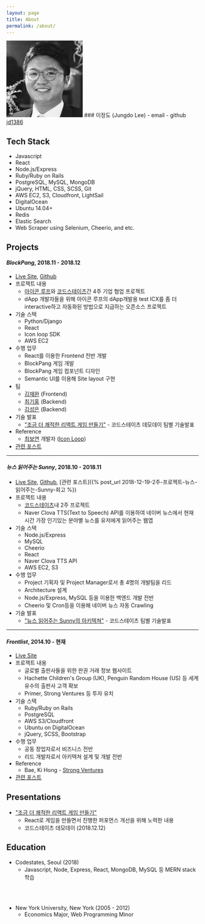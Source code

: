 ```yaml
---
layout: page
title: About
permalink: /about/
---
```


<img src="/assets/img/profile.jpeg" width="200" class="profile-image">
### 이정도 (Jungdo Lee)
- email <mailto:lee.jungdo@gmail.com>
- github <a href="https://github.com/jd1386" target="_blank">jd1386</a>


## Tech Stack
- Javascript
- React
- Node.js/Express
- Ruby/Ruby on Rails
- PostgreSQL, MySQL, MongoDB
- jQuery, HTML, CSS, SCSS, Git
- AWS EC2, S3, Cloudfront, LightSail
- DigitalOcean
- Ubuntu 14.04+
- Redis
- Elastic Search
- Web Scraper using Selenium, Cheerio, and etc.

## Projects

#### ***BlockPang***, 2018.11 - 2018.12
- [Live Site](http://ec2-54-180-107-245.ap-northeast-2.compute.amazonaws.com/), [Github](https://github.com/jd1386/blockpang-client)
- 프로젝트 내용
  - [아이콘 루프](https://icon.foundation/?lang=en)와 [코드스테이츠](https://codestates.com)간 4주 기업 협업 프로젝트
  - dApp 개발자들을 위해 아이콘 루프의 dApp개발용 test ICX를 좀 더 interactive하고 자동화된 방법으로 지급하는 오픈소스 프로젝트
- 기술 스택
  - Python/Django
  - React
  - Icon loop SDK
  - AWS EC2
- 수행 업무
  - React를 이용한 Frontend 전반 개발
  - BlockPang 게임 개발
  - BlockPang 게임 컴포넌트 디자인
  - Semantic UI를 이용해 Site layout 구현
- 팀
  - [김재완](https://github.com/lastrites2018) (Frontend)
  - [최기홍](https://github.com/khchoi0301) (Backend)
  - [김성은](https://github.com/sunnysid3up) (Backend)
- 기술 발표
  - ["조금 더 쾌적한 리액트 게임 만들기"](https://docs.google.com/presentation/d/1gPm73PNdEVNUoTyOmTfFY9324qAVQj93ZNllMOYofdE/edit?usp=sharing) - 코드스테이츠 데모데이 팀별 기술발표
- Reference
  - [최보연](https://github.com/boyeon555) 개발자 ([Icon Loop](https://icon.foundation))
- [관련 포스트](#)

<hr>

#### ***뉴스 읽어주는 Sunny***, 2018.10 - 2018.11
- [Live Site](#), [Github](#), [관련 포스트]({% post_url 2018-12-19-2주-프로젝트-뉴스-읽어주는-Sunny-회고 %})
- 프로젝트 내용
  - [코드스테이츠](https://codestates.com)내 2주 프로젝트
  - Naver Clova TTS(Text to Speech) API를 이용하여 네이버 뉴스에서 현재 시간 가장 인기있는 분야별 뉴스를 유저에게 읽어주는 웹앱
- 기술 스택
  - Node.js/Express
  - MySQL
  - Cheerio
  - React
  - Naver Clova TTS API
  - AWS EC2, S3
- 수행 업무
  - Project 기획자 및 Project Manager로서 총 4명의 개발팀을 리드
  - Architecture 설계
  - Node.js/Express, MySQL 등을 이용한 백엔드 개발 전반
  - Cheerio 및 Cron등을 이용해 네이버 뉴스 자동 Crawling
- 기술 발표
  - ["뉴스 읽어주는 Sunny의 아키텍쳐"](https://docs.google.com/presentation/d/1FC1GqfmKywA_7UQ0lRqyHGq0wyWMEvxYe-PCewGy5MM/edit?usp=sharing) - 코드스테이츠 팀별 기술발표

<hr>

#### ***Frontlist***, 2014.10 - 현재
- [Live Site](https://frontlist.net)
- 프로젝트 내용
  - 글로벌 출판사들을 위한 판권 거래 정보 웹사이트
  - Hachette Children's Group (UK), Penguin Random House (US) 등 세계 유수의 출판사 고객 확보
  - Primer, Strong Ventures 등 투자 유치
- 기술 스택
  - Ruby/Ruby on Rails
  - PostgreSQL
  - AWS S3/Cloudfront
  - Ubuntu on DigitalOcean
  - jQuery, SCSS, Bootstrap
- 수행 업무
  - 공동 창업자로서 비즈니스 전반
  - 리드 개발자로서 아키텍쳐 설계 및 개발 전반
- Reference
  - Bae, Ki Hong - [Strong Ventures](http://www.strongvc.com/) 
- [관련 포스트](#)

## Presentations

- ["조금 더 쾌적한 리액트 게임 만들기"](https://docs.google.com/presentation/d/1gPm73PNdEVNUoTyOmTfFY9324qAVQj93ZNllMOYofdE/edit?usp=sharing)
  - React로 게임을 만들면서 진행한 퍼포먼스 개선을 위해 노력한 내용
  - 코드스테이츠 데모데이 (2018.12.12)

## Education
- Codestates, Seoul (2018)
  - Javascript, Node, Express, React, MongoDB, MySQL 등 MERN stack 학습
<br>
<br>

- New York University, New York (2005 - 2012)
  - Economics Major, Web Programming Minor
